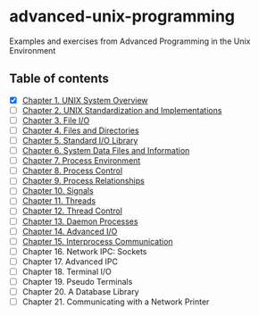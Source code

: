 # advanced-unix-programming
Examples and exercises from Advanced Programming in the Unix Environment

## Table of contents

- [x] [Chapter 1.   UNIX System Overview](Chapter-1/)
- [ ] [Chapter 2.  UNIX Standardization and Implementations](Chapter-2/)
- [ ] [Chapter 3.  File I/O](Chapter-3)
- [ ] [Chapter 4.  Files and Directories](Chapter-4)
- [ ] [Chapter 5.  Standard I/O Library](Chapter-5)
- [ ] [Chapter 6.  System Data Files and Information](Chapter-6)
- [ ] [Chapter 7.  Process Environment](Chapter-7)
- [ ] [Chapter 8.  Process Control](Chapter-8)
- [ ] [Chapter 9.  Process Relationships](Chapter-9)
- [ ] [Chapter 10.  Signals](Chapter-10)
- [ ] [Chapter 11.  Threads](Chapter-11)
- [ ] [Chapter 12.  Thread Control](Chapter-12)
- [ ] [Chapter 13.  Daemon Processes](Chatper-13)
- [ ] [Chapter 14.  Advanced I/O](Chapter-14)
- [ ] [Chapter 15.  Interprocess Communication](Chapter-15)
- [ ] Chapter 16.  Network IPC: Sockets
- [ ] Chapter 17.  Advanced IPC
- [ ] Chapter 18.  Terminal I/O
- [ ] Chapter 19.  Pseudo Terminals
- [ ] Chapter 20.  A Database Library
- [ ] Chapter 21.  Communicating with a Network Printer
